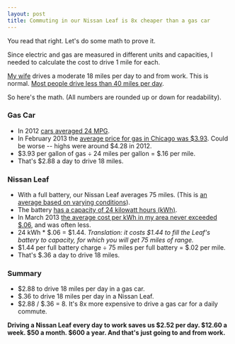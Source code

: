 ```yaml
---
layout: post
title: Commuting in our Nissan Leaf is 8x cheaper than a gas car
---
```


You read that right. Let's do some math to prove it.

Since electric and gas are measured in different units and capacities, I needed to calculate the cost to drive 1 mile for each. 

[My wife](https://twitter.com/juliekim2) drives a moderate 18 miles per day to and from work. This is normal. [Most people drive less than 40 miles per day](http://gm-volt.com/2007/12/06/how-did-gm-determine-that-78-of-commuters-drive-less-than-40-miles-per-day/).

So here's the math. (All numbers are rounded up or down for readability).

### Gas Car

- In 2012 [cars averaged 24 MPG](http://www.greencarreports.com/news/1081502_gas-mileage-keeps-rising-record-23-8-mpg-average-in-2012).
- In February 2013 the [average price for gas in Chicago was $3.93](http://www.bls.gov/ro5/aepchi.htm). Could be worse -- highs were around $4.28 in 2012.
- $3.93 per gallon of gas &divide; 24 miles per gallon = $.16 per mile.
- That's $2.88 a day to drive 18 miles.

### Nissan Leaf

- With a full battery, our Nissan Leaf averages 75 miles. (This is [an average based on varying conditions](http://en.wikipedia.org/wiki/Nissan_Leaf#Range)).
- The battery [has a capacity of 24 kilowatt hours (kWh)](http://en.wikipedia.org/wiki/Nissan_Leaf#Battery).
- In March 2013 [the average cost per kWh in my area never exceeded $.06](http://cloud.dankim.org/image/0X0n230A3J3F), and was often less.
- 24 kWh * $.06 = $1.44. _Translation: it costs $1.44 to fill the Leaf's battery to capacity, for which you will get 75 miles of range._
- $1.44 per full battery charge &divide; 75 miles per full battery = $.02 per mile.
- That's $.36 a day to drive 18 miles.

### Summary

- $2.88 to drive 18 miles per day in a gas car.
- $.36 to drive 18 miles per day in a Nissan Leaf.
- $2.88 / $.36 = 8. It's 8x more expensive to drive a gas car for a daily commute.

**Driving a Nissan Leaf every day to work saves us $2.52 per day. $12.60 a week. $50 a month. $600 a year. And that's just going to and from work.**